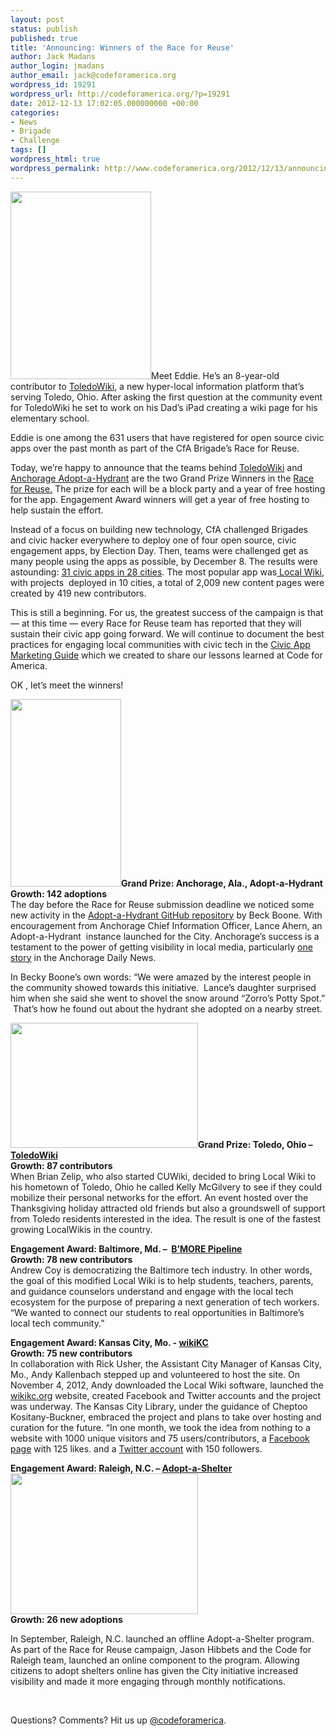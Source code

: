 ```yaml
---
layout: post
status: publish
published: true
title: 'Announcing: Winners of the Race for Reuse'
author: Jack Madans
author_login: jmadans
author_email: jack@codeforamerica.org
wordpress_id: 19291
wordpress_url: http://codeforamerica.org/?p=19291
date: 2012-12-13 17:02:05.000000000 +00:00
categories:
- News
- Brigade
- Challenge
tags: []
wordpress_html: true
wordpress_permalink: http://www.codeforamerica.org/2012/12/13/announcing-winners-of-the-race-for-reuse/
---
```


<p><a href="http://codeforamerica.org/wp-content/uploads/2012/12/digitalcitizen_toledo.png"><img alt="" class="alignleft size-medium wp-image-19292" height="300" src="http://codeforamerica.org/wp-content/uploads/2012/12/digitalcitizen_toledo-225x300.png" title="digitalcitizen_toledo" width="225"/></a>Meet Eddie. He’s an 8-year-old contributor to <a href="http://toledowiki.net/">ToledoWiki</a>, a new hyper-local information platform that’s serving Toledo, Ohio. After asking the first question at the community event for ToledoWiki he set to work on his Dad’s iPad creating a wiki page for his elementary school.</p>
<p>Eddie is one among the 631 users that have registered for open source civic apps over the past month as part of the CfA Brigade’s Race for Reuse.</p>
<p>Today, we’re happy to announce that the teams behind <a href="http://toledowiki.net/">ToledoWiki</a> and <a href="http://ak-adopt-a-hydrant.herokuapp.com/">Anchorage Adopt-a-Hydrant</a> are the two Grand Prize Winners in the <a href="brigade.codeforamerica.org/pages/race-for-reuse">Race for Reuse.</a> The prize for each will be a block party and a year of free hosting for the app. Engagement Award winners will get a year of free hosting to help sustain the effort.</p>
<p>Instead of a focus on building new technology, CfA challenged Brigades and civic hacker everywhere to deploy one of four open source, civic engagement apps, by Election Day. Then, teams were challenged get as many people using the apps as possible, by December 8. The results were astounding: <a href="brigade.codeforamerica.org/pages/race-for-reuse">31 civic apps in 28 cities</a>. The most popular app was<a href="http://localwiki.org/"> Local Wiki</a>, with projects  deployed in 10 cities, a total of 2,009 new content pages were created by 419 new contributors.</p>
<p>This is still a beginning. For us, the greatest success of the campaign is that — at this time — every Race for Reuse team has reported that they will sustain their civic app going forward. We will continue to document the best practices for engaging local communities with civic tech in the <a href="https://docs.google.com/a/codeforamerica.org/document/d/1T5Zj4OifMxKL9VBj10sTAmk9_e78EX1PiE3p1PjNHEM/edit">Civic App Marketing Guide</a> which we created to share our lessons learned at Code for America.</p>
<p>OK , let’s meet the winners!</p>
<p><strong><a href="http://codeforamerica.org/wp-content/uploads/2012/12/beckyboone.jpg"><img alt="" class="size-medium wp-image-19293 alignright" height="300" src="http://codeforamerica.org/wp-content/uploads/2012/12/beckyboone-177x300.jpg" title="beckyboone" width="177"/></a>Grand Prize: Anchorage, Ala., Adopt-a-Hydrant</strong><br/>
<strong>Growth: 142 adoptions</strong><br/>
The day before the Race for Reuse submission deadline we noticed some new activity in the <a href="https://github.com/boonrs" target="_blank">Adopt-a-Hydrant GitHub repository</a> by Beck Boone. With encouragement from Anchorage Chief Information Officer, Lance Ahern, an Adopt-a-Hydrant  instance launched for the City. Anchorage’s success is a testament to the power of getting visibility in local media, particularly <a href="http://www.adn.com/2012/12/04/2713199/thanks-to-technology-citizens.html">one story</a> in the Anchorage Daily News.</p>
<p>In Becky Boone’s own words: “We were amazed by the interest people in the community showed towards this initiative.  Lance’s daughter surprised him when she said she went to shovel the snow around “Zorro’s Potty Spot.”  That’s how he found out about the hydrant she adopted on a nearby street.</p>
<p><strong><a href="http://codeforamerica.org/wp-content/uploads/2012/12/9ltx6l6re552ts3z.jpg"><img alt="" class="alignleft size-medium wp-image-19294" height="200" src="http://codeforamerica.org/wp-content/uploads/2012/12/9ltx6l6re552ts3z-300x200.jpg" title="9ltx6l6re552ts3z" width="300"/></a>Grand Prize: Toledo, Ohio – <a href="http://toledowiki.net/">ToledoWiki</a></strong><br/>
<strong>Growth: 87 contributors</strong><br/>
When Brian Zelip, who also started CUWiki, decided to bring Local Wiki to his hometown of Toledo, Ohio he called Kelly McGilvery to see if they could mobilize their personal networks for the effort. An event hosted over the Thanksgiving holiday attracted old friends but also a groundswell of support from Toledo residents interested in the idea. The result is one of the fastest growing LocalWikis in the country.</p>
<p><strong>Engagement Award: Baltimore, Md. –  <a href="http://www.bmorepipeline.org/">B’MORE Pipeline</a></strong><br/>
<strong>Growth: 78 new contributors</strong><br/>
Andrew Coy is democratizing the Baltimore tech industry. In other words, the goal of this modified Local Wiki is to help students, teachers, parents, and guidance counselors understand and engage with the local tech ecosystem for the purpose of preparing a next generation of tech workers. “We wanted to connect our students to real opportunities in Baltimore’s local tech community.”</p>
<p><strong>Engagement Award: Kansas City, Mo. - <a href="http://wikikc.org/">wikiKC</a></strong><br/>
<strong>Growth: 75 new contributors</strong><br/>
In collaboration with Rick Usher, the Assistant City Manager of Kansas City, Mo., Andy Kallenbach stepped up and volunteered to host the site. On November 4, 2012, Andy downloaded the Local Wiki software, launched the <a href="http://wikikc.org/" target="_blank">wikikc.org</a> website, created Facebook and Twitter accounts and the project was underway. The Kansas City Library, under the guidance of Cheptoo Kositany-Buckner, embraced the project and plans to take over hosting and curation for the future. “In one month, we took the idea from nothing to a website with 1000 unique visitors and 75 users/contributors, a <a href="http://www.facebook.com/Wikikcorg" target="_blank">Facebook page</a> with 125 likes. and a <a href="https://twitter.com/wikiKCorg" target="_blank">Twitter account</a> with 150 followers.</p>
<p><strong>Engagement Award: Raleigh, N.C. – <a href="https://trianglewiki.org/Adopt-A-Shelter">Adopt-a-Shelter</a><a href="http://codeforamerica.org/wp-content/uploads/2012/12/adoptashelter_raleigh.jpg"><img alt="" class="alignright size-medium wp-image-19295" height="225" src="http://codeforamerica.org/wp-content/uploads/2012/12/adoptashelter_raleigh-300x225.jpg" title="adoptashelter_raleigh" width="300"/></a></strong><br/>
<strong>Growth: 26 new adoptions</strong></p>
<p><strong></strong>In September, Raleigh, N.C. launched an offline Adopt-a-Shelter program. As part of the Race for Reuse campaign, Jason Hibbets and the Code for Raleigh team, launched an online component to the program. Allowing citizens to adopt shelters online has given the City initiative increased visibility and made it more engaging through monthly notifications.</p>
<p> </p>
<p>Questions? Comments? Hit us up <a href="http://twitter.com/codeforamerica" target="_blank">@codeforamerica</a>.</p>
